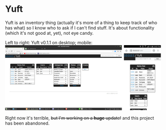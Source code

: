 # Yuft

Yuft is an inventory thing (actually it's more of a thing to keep track of who has what) so I know who to ask if I can't find stuff. It's about functionality (which it's not good at, yet), not eye candy.

Left to right: Yuft v0.1.1 on desktop; mobile:
![](screenshot.png)

Right now it's terrible, <del>but I'm working on a **huge** update!</del> and this project has been abandoned.
